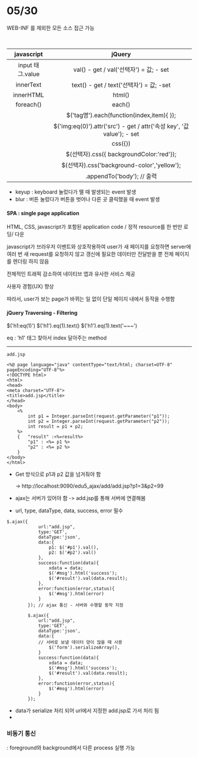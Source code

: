 # 05/30

WEB-INF 를 제외한 모든 소스 접근 가능

​									

|    javascript    |                            jQuery                            |
| :--------------: | :----------------------------------------------------------: |
| input 태그.value |           val() - get / val('선택자') = 값; - set            |
|    innerText     |           text() - get / text('선택자') = 값; -set           |
|    innerHTML     |                            html()                            |
|    foreach()     |                            each()                            |
|                  |          $('tag명').each(function(index,item){ });           |
|                  | $('img:eq(0)').attr('src') - get / attr('속성 key', '값 value'); - set |
|                  |                           css({})                            |
|                  |           $(선택자).css({ backgroundColor:'red'});           |
|                  |         $(선택자).css('background-color','yellow');          |
|                  |                  .appendTo('body'); // 출력                  |



- keyup : keyboard 눌렀다가 뗄 때 발생되는 event 발생
- blur : 버튼 눌렀다가 버튼을 벗어나 다른 곳 클릭했을 때 event 발생



#### SPA : single page application

HTML, CSS, javascript가 포함된 application code / 정적 resource를 한 번만 로딩/ 다운 

javascript가 브라우저 이벤트와 상호작용하여 user가 새 페이지를 요청하면 server에 여러 번 새 request를 요청하지 않고 갱신에 필요한 데이터만 전달받을 뿐 전체 페이지를 렌더링 하지 않음

전체적인 트래픽 감소하여 네이티브 앱과 유사한 서비스 제공

사용자 경험(UX) 향상

따라서, user가 보는 page가 바뀌는 일 없이 단일 페이지 내에서 동작을 수행함



#### jQuery Traversing - Filtering

$('h1:eq(1)')
$('h1').eq(1).text()
$('h1').eq(1).text('~~~')

eq : 'h1' 태그 찾아서 index 달아주는 method

-------------------------------------------------------------------------







``` <%@ page language="java" contentType="text/html; charset=UTF-8"
add.jsp

<%@ page language="java" contentType="text/html; charset=UTF-8"
pageEncoding="UTF-8"%>
<!DOCTYPE html>
<html>
<head>
<meta charset="UTF-8">
<title>add.jsp</title>
</head>
<body>
	<%
		int p1 = Integer.parseInt(request.getParameter("p1"));
		int p2 = Integer.parseInt(request.getParameter("p2"));
		int result = p1 + p2;
	%>
	{ 	"result" :<%=result%>
		"p1" : <%= p1 %>
		"p2" : <%= p2 %>
	}
</body>
</html>
```

- Get 방식으로 p1과 p2 값을 넘겨줘야 함

  -> http://localhost:9090/edu5_ajax/add/add.jsp?p1=3&p2=99

- ajax는 서버가 있어야 함 -> add.jsp를 통해 서버에 연결해봄

- url, type, dataType, data, success, error 필수

``` $.ajax(); // ajax 통신 연결 의미함
$.ajax({
			url:"add.jsp",
			type:'GET',
			dataType:'json',
			data:{
				p1: $('#p1').val(),
				p2: $('#p2').val()
			},
			success:function(data){
				xdata = data;
				$('#msg').html('success');
				$('#result').val(data.result);
			},
			error:function(error,status){
				$('#msg').html(error)
			}
		}); // ajax 통신 - 서버와 수행할 동작 지정
```

```
		$.ajax({
			url:"add.jsp",
			type:'GET',
			dataType:'json',
			data:{
			// 서버로 보낼 데이터 양이 많을 때 사용
				$('form').serializeArray(),
			}
			success:function(data){
				xdata = data;
				$('#msg').html('success');
				$('#result').val(data.result);
			},
			error:function(error,status){
				$('#msg').html(error)
			}
		});
```

- data가 serialize 처리 되어 url에서 지정한 add.jsp로 가서 처리 됨
- 

### 비동기 통신

: foreground와 background에서 다른 process 실행 가능

